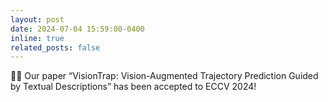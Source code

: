 ```yaml
---
layout: post
date: 2024-07-04 15:59:00-0400
inline: true
related_posts: false
---
```


📄✨ Our paper “VisionTrap: Vision-Augmented Trajectory Prediction Guided by Textual Descriptions” has been accepted to ECCV 2024!
